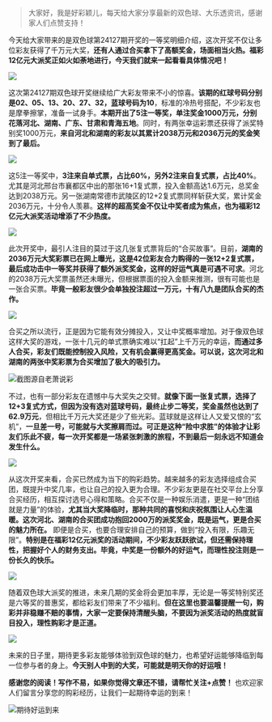 > 大家好，我是好彩颖儿，每天给大家分享最新的双色球、大乐透资讯，感谢家人们点赞支持！

今天给大家带来的是双色球第24127期开奖的一等奖明细介绍，这次开奖不仅让多位彩友获得了千万元大奖，**还有人通过合买拿下了高额奖金，场面相当火热。福彩12亿元大派奖正如火如荼地进行，今天我们就来一起看看具体情况吧！**

![](https://cdn.jsdelivr.net/gh/wangwenjie1314/PicCDN/2024-11-7/1730935568991-image.png)

这次第24127期双色球开奖继续给广大彩友带来不小的惊喜。**该期的红球号码分别是02、05、13、20、27、32，蓝球号码为10**，标准的冷热号搭配，不少彩友也是摩拳擦掌，准备一试身手。**本期开出了5注一等奖，单注奖金1000万元，分别花落河北、湖南、广东、甘肃和青海五地**。同时，有两张幸运彩票还获得了派奖特别奖1000万元，**来自河北和湖南的彩友以其累计2038万元和2036万元的奖金笑到了最后。**

![](https://cdn.jsdelivr.net/gh/wangwenjie1314/PicCDN/2024-11-6/1730848739760-image.png)

这5注一等奖中，**3注来自单式票，占比60%，另外2注来自复式票，占比40%**。尤其是河北邢台市襄都区中出的那张16+1复式票，投入金额高达1.6万元，总奖金达到2038万元。另一张湖南常德市武陵区的12+2复式票同样斩获大奖，累计奖金2036万元，十分令人羡慕。**这样的超高奖金不仅让中奖者成为焦点，也为福彩12亿元大派奖活动增添了不少热度。**


![](https://cdn.jsdelivr.net/gh/wangwenjie1314/PicCDN/2024-11-7/1730935545718-image.png)


此次开奖中，最引人注目的莫过于这几张复式票背后的“合买故事”。目前，**湖南的2036万元大奖彩票已在网上曝光，这是42位彩友合力购得的一张12+2复式票，最后成功击中一等奖并获得了额外派奖奖金，这样的好运气真是可遇不可求**。河北的2038万元大奖票虽然还未曝光，但根据票面的投入金额来推测，很有可能也是一张合买票。**毕竟一般彩友很少会单独投注超过一万元，十有八九是团队合买的杰作。**

![](https://cdn.jsdelivr.net/gh/wangwenjie1314/PicCDN/2024-11-6/1730848762501-image.png)

合买之所以流行，正是因为它能有效分摊投入，又让中奖概率增加。对于像双色球这样大奖的游戏，一张十几元的单式票确实难以“扛起”上千万元的幸运，**而通过多人合买，彩友们既能控制投入风险，又有机会赢得更高奖金。可以说，这次河北和湖南的两张中奖彩票为合买增加了极大的吸引力。**

![截图源自老萧说彩](https://cdn.jsdelivr.net/gh/wangwenjie1314/PicCDN/2024-11-7/1730935610176-image.png)

不过，也有一部分彩友在遗憾中与大奖失之交臂。**就像下面一张复式票，选择了12+3复式方式，但因为没有选对蓝球号码，最终止步二等奖，奖金虽然也达到了62.9万元**，但相比千万元大奖还是少了些光彩。蓝球就是这样让人又爱又恨的“玄机”，**一旦差一号，可能就与大奖擦肩而过。可正是这种“险中求胜”的体验才让彩友们乐此不疲，每一次开奖都是一场紧张刺激的旅程，不到最后一刻永远不知道会发生什么。**

![](https://cdn.jsdelivr.net/gh/wangwenjie1314/PicCDN/2024-11-7/1730935681330-image.png)

从这次开奖来看，合买已然成为当下的购彩趋势。越来越多的彩友选择组成合买团，既提升中奖几率，也让自己的投入更为合理。不少彩友更是在社交平台上分享合买经历，相互探讨选号心得和策略。合买不仅是一种娱乐消遣，更是一种“团结就是力量”的体验，**尤其当大奖降临时，那种共同的喜悦和庆祝氛围让人心生温暖。这次河北、湖南的合买团成功抱回2000万的派奖奖金，既是运气，更是合买的魅力所在。** 即便是合买，也要合理安排自己的预算，做到“投入有限，乐趣无限”。**特别是在福彩12亿元派奖的活动期间，不少彩友跃跃欲试，但还需保持理性，把握好个人的财务支出。毕竟，中奖是一份额外的好运气，而理性投注则是一份长久的快乐。**


![](https://cdn.jsdelivr.net/gh/wangwenjie1314/PicCDN/2024-11-7/1730936034202-image.png)


随着双色球大派奖的推进，未来几期的奖金将会更加丰厚，无论是一等奖特别奖还是六等奖的普惠奖，都给彩友们带来了不少福利。**但在这里也要温馨提醒一句，购彩并非稳赚不赔的事情，大家一定要保持清醒头脑，不要因为派奖活动的热度就盲目投入，理性购彩才是正道。**


![](https://cdn.jsdelivr.net/gh/wangwenjie1314/PicCDN/2024-11-7/1730936079033-image.png)


未来的日子里，期待更多彩友能够体验到双色球的魅力，也希望好运能够降临到每一位参与者的身上。**今天别人中到的大奖，可能就是明天你的好运哦！**


**感谢您的阅读！写作不易，如果你觉得文章还不错，请帮忙关注+点赞！** 也欢迎家人们留言分享您的购彩经历，让我们一起期待幸运的到来！


![期待好运到来](https://cdn.jsdelivr.net/gh/wangwenjie1314/PicCDN/2024-8-15/1723685500821-image.png)


















